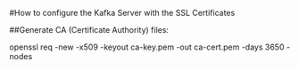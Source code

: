 #How to configure the Kafka Server with the SSL Certificates

##Generate CA (Certificate Authority) files:

openssl req -new -x509 -keyout ca-key.pem -out ca-cert.pem -days 3650 -nodes
